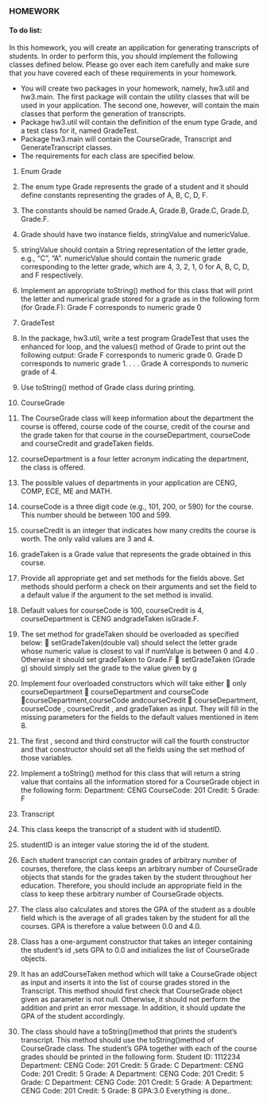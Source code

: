 ### HOMEWORK 
#### To do list:
In this homework, you will create an application for generating transcripts of students. In order to perform this, you should implement the following classes defined below. Please go over each item carefully and make sure that you have covered each of these requirements in your homework.
* You will create two packages in your homework, namely, hw3.util and hw3.main. The first package will contain the utility classes that will be used in your application. The second one, however, will contain the main classes that perform the generation of transcripts.
* Package hw3.util will contain the definition of the enum type Grade, and a test class for it, named GradeTest.
* Package hw3.main will contain the CourseGrade, Transcript and GenerateTranscript classes.
* The requirements for each class are specified below.
1. Enum Grade
1. The enum type Grade represents the grade of a student and it should define constants representing the grades of A, B, C, D, F.
2. The constants should be named Grade.A, Grade.B, Grade.C, Grade.D, Grade.F.
3. Grade should have two instance fields, stringValue and numericValue.
4. stringValue should contain a String representation of the letter grade, e.g., “C”, “A”.
   numericValue should contain the numeric grade corresponding to the letter grade, which
   are 4, 3, 2, 1, 0 for A, B, C, D, and F respectively.
5. Implement an appropriate toString() method for this class that will print the letter and
   numerical grade stored for a grade as in the following form (for Grade.F): Grade F corresponds to numeric grade 0
2. GradeTest
1. In the package, hw3.util, write a test program GradeTest that uses the enhanced for loop, and the values() method of Grade to print out the following output:
   Grade F corresponds to numeric grade 0.
   Grade D corresponds to numeric grade 1.
   .
   .
   .
   Grade A corresponds to numeric grade of 4.

2. Use toString() method of Grade class during printing.
3. CourseGrade
1. The CourseGrade class will keep information about the department the course is offered, course code of the course, credit of the course and the grade taken for that course in the courseDepartment, courseCode and courseCredit and gradeTaken fields.
2. courseDepartment is a four letter acronym indicating the department, the class is offered.
3. The possible values of departments in your application are CENG, COMP, ECE, ME and MATH.
4. courseCode is a three digit code (e.g., 101, 200, or 590) for the course. This number should
   be between 100 and 599.
5. courseCredit is an integer that indicates how many credits the course is worth. The only
   valid values are 3 and 4.
6. gradeTaken is a Grade value that represents the grade obtained in this course.
7. Provide all appropriate get and set methods for the fields above. Set methods should perform a
   check on their arguments and set the field to a default value if the argument to the set method
   is invalid.
8. Default values for courseCode is 100, courseCredit is 4, courseDepartment is CENG
   andgradeTaken isGrade.F.
9. The set method for gradeTaken should be overloaded as specified below:
    setGradeTaken(double val) should select the letter grade whose numeric value is closest to val if numValue is between 0 and 4.0 . Otherwise it should set gradeTaken to Grade.F
    setGradeTaken (Grade g) should simply set the grade to the value given by g
10. Implement four overloaded constructors which will take either
     only courseDepartment
     courseDepartment and courseCode courseDepartment,courseCode andcourseCredit
     courseDepartment, courseCode , courseCredit , and gradeTaken
    as input. They will fill in the missing parameters for the fields to the default values mentioned in item 8.
11. The first , second and third constructor will call the fourth constructor and that constructor should set all the fields using the set method of those variables.
12. Implement a toString() method for this class that will return a string value that contains all the information stored for a CourseGrade object in the following form:
    Department: CENG CourseCode: 201 Credit: 5 Grade: F
4. Transcript
1. This class keeps the transcript of a student with id studentID.
2. studentID is an integer value storing the id of the student.

3. Each student transcript can contain grades of arbitrary number of courses, therefore, the class keeps an arbitrary number of CourseGrade objects that stands for the grades taken by the student throughout her education. Therefore, you should include an appropriate field in the class to keep these arbitrary number of CourseGrade objects.
4. The class also calculates and stores the GPA of the student as a double field which is the average of all grades taken by the student for all the courses. GPA is therefore a value between 0.0 and 4.0.
5. Class has a one-argument constructor that takes an integer containing the student’s id ,sets GPA to 0.0 and initializes the list of CourseGrade objects.
6. It has an addCourseTaken method which will take a CourseGrade object as input and inserts it into the list of course grades stored in the Transcript. This method should first check that CourseGrade object given as parameter is not null. Otherwise, it should not perform the addition and print an error message. In addition, it should update the GPA of the student accordingly.
7. The class should have a toString()method that prints the student’s transcript. This method should use the toString()method of CourseGrade class. The student’s GPA together with each of the course grades should be printed in the following form.
   Student ID: 1112234
   Department: CENG Code: 201 Credit: 5 Grade: C
   Department: CENG Code: 201 Credit: 5 Grade: A
   Department: CENG Code: 201 Credit: 5 Grade: C
   Department: CENG Code: 201 Credit: 5 Grade: A
   Department: CENG Code: 201 Credit: 5 Grade: B
   GPA:3.0
Everything is done..
